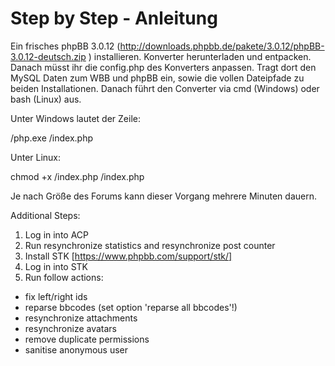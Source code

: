 Step by Step - Anleitung
====================

Ein frisches phpBB 3.0.12 (http://downloads.phpbb.de/pakete/3.0.12/phpBB-3.0.12-deutsch.zip ) installieren.
Konverter herunterladen und entpacken.
Danach müsst ihr die config.php des Konverters anpassen. Tragt dort den MySQL Daten zum WBB und phpBB ein, sowie die vollen Dateipfade zu beiden Installationen.
Danach führt den Converter via cmd (Windows) oder bash (Linux) aus.

Unter Windows lautet der Zeile:

<Pfad zur php.exe> /php.exe <Pfad zur Datei>/index.php

Unter Linux:

chmod +x <Pfad zur Datei>/index.php
<Pfad zur Datei>/index.php

Je nach Größe des Forums kann dieser Vorgang mehrere Minuten dauern.

Additional Steps:
1. Log in into ACP
2. Run resynchronize statistics and resynchronize post counter
3. Install STK [https://www.phpbb.com/support/stk/]
4. Log in into STK
5. Run follow actions:
  - fix left/right ids
  - reparse bbcodes (set option 'reparse all bbcodes'!)
  - resynchronize attachments
  - resynchronize avatars
  - remove duplicate permissions
  - sanitise anonymous user